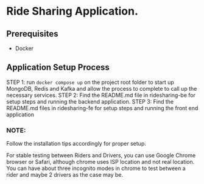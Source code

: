 # Ride Sharing Application.

## Prerequisites
- Docker

## Application Setup Process

STEP 1: run `docker compose up` on the project root folder to start up MongoDB, Redis and Kafka and allow the process to complete to call up the necessary services.
STEP 2: Find the README.md file in ridesharing-be for setup steps and running the backend application.
STEP 3: Find the README.md files in ridesharing-fe for setup steps and running the front end application

### NOTE:
Follow the installation tips accordingly for proper setup.

For stable testing between Riders and Drivers, you can use Google Chrome browser or Safari, 
although chrome uses ISP location and not real location.
You can have about three incognito modes in chrome to test between a rider and maybe 2 drivers as the case may be. 